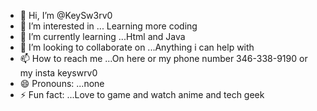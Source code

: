 - 👋 Hi, I’m @KeySw3rv0
- 👀 I’m interested in ... Learning more coding
- 🌱 I’m currently learning ...Html and Java
- 💞️ I’m looking to collaborate on ...Anything i can help with
- 📫 How to reach me ...On here or my phone number 346-338-9190 or my insta keyswrv0
- 😄 Pronouns: ...none
- ⚡ Fun fact: ...Love to game and watch anime and tech geek

<!---
KeySw3rv0/KeySw3rv0 is a ✨ special ✨ repository because its `README.md` (this file) appears on your GitHub profile.
You can click the Preview link to take a look at your changes.
--->
